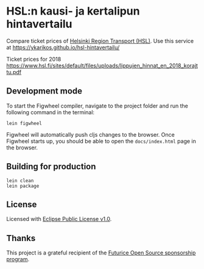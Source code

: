 # HSL:n kausi- ja kertalipun hintavertailu

Compare ticket prices of [Helsinki Region Transport (HSL)](https://www.hsl.fi/en). Use this service at https://ykarikos.github.io/hsl-hintavertailu/

Ticket prices for 2018 https://www.hsl.fi/sites/default/files/uploads/lippujen_hinnat_en_2018_korajttu.pdf

## Development mode

To start the Figwheel compiler, navigate to the project folder and run the following command in the terminal:

```
lein figwheel
```

Figwheel will automatically push cljs changes to the browser.
Once Figwheel starts up, you should be able to open the `docs/index.html` page in the browser.


## Building for production

```
lein clean
lein package
```

## License

Licensed with [Eclipse Public License v1.0](http://www.eclipse.org/legal/epl-v10.html).

## Thanks

This project is a grateful recipient of the [Futurice Open Source sponsorship program](http://futurice.com/blog/sponsoring-free-time-open-source-activities?utm_source=github&utm_medium=spice).

